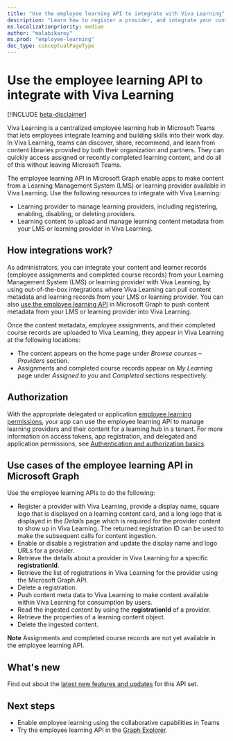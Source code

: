 ```yaml
---
title: "Use the employee learning API to integrate with Viva Learning"
description: "Learn how to register a provider, and integrate your content and learner records from your learning provider to Viva Learning."
ms.localizationpriority: medium
author: "malabikaroy"
ms.prod: "employee-learning"
doc_type: conceptualPageType
---
```


# Use the employee learning API to integrate with Viva Learning

[!INCLUDE [beta-disclaimer](../../includes/beta-disclaimer.md)]

Viva Learning is a centralized employee learning hub in Microsoft Teams that lets employees integrate learning and building skills into their work day. In Viva Learning, teams can discover, share, recommend, and learn from content libraries provided by both their organization and partners. They can quickly access assigned or recently completed learning content, and do all of this without leaving Microsoft Teams.

The employee learning API in Microsoft Graph enable apps to make content from a Learning Management System (LMS) or learning provider available in Viva Learning. Use the following resources to integrate with Viva Learning:

- Learning provider to manage learning providers, including registering, enabling, disabling, or deleting providers.
- Learning content to upload and manage learning content metadata from your LMS or learning provider in Viva Learning.


## How integrations work?
As administrators, you can integrate your content and learner records (employee assignments and completed course records) from your Learning Management System (LMS) or learning provider with Viva Learning, by using out-of-the-box integrations where Viva Learning can pull content metadata and learning records from your LMS or learning provider. You can also [use the employee learning API](#use-cases-of-the-employee-learning-api-in-microsoft-graph) in Microsoft Graph to push content metadata from your LMS or learning provider into Viva Learning. 

Once the content metadata, employee assignments, and their completed course records are uploaded to Viva Learning, they appear in Viva Learning at the following locations:
- The content appears on the home page under *Browse courses* – *Providers* section.
- Assignments and completed course records appear on *My Learning* page under *Assigned to you* and *Completed* sections respectively.

## Authorization
With the appropriate delegated or application [employee learning permissions](/graph/permissions-reference#employee-learning-permissions), your app can use the employee learning API to manage learning providers and their content for a learning hub in a tenant. For more information on access tokens, app registration, and delegated and application permissions, see [Authentication and authorization basics](/graph/auth/auth-concepts).

## Use cases of the employee learning API in Microsoft Graph
Use the employee learning APIs to do the following:
- Register a provider with Viva Learning, provide a display name, square logo that is displayed on a learning content card, and a long logo that is displayed in the *Details* page which is required for the provider content to show up in Viva Learning. The returned registration ID can be used to make the subsequent calls for content ingestion.
- Enable or disable a registration and update the display name  and logo URLs  for a provider.  
- Retrieve the details about a provider in Viva Learning for a specific **registrationId**.  
- Retrieve the list of registrations in Viva Learning for the provider using the Microsoft Graph API.
- Delete a registration.
- Push content meta data to Viva Learning to make content available within Viva Learning for consumption by users.  
- Read the ingested content by using the **registrationId** of a provider.  
- Retrieve the properties of a learning content object.
- Delete the ingested content.

**Note** Assignments and completed course records are not yet available in the employee learning API.

## What's new
Find out about the [latest new features and updates](/graph/whats-new-overview) for this API set.

## Next steps
- Enable employee learning using the collaborative capabilities in Teams
- Try the employee learning API in the [Graph Explorer](https://developer.microsoft.com/graph/graph-explorer).